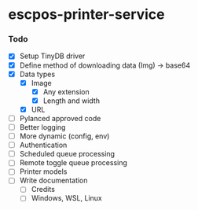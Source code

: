 # escpos-printer-service
### Todo
- [x] Setup TinyDB driver
- [x] Define method of downloading data (Img) -> base64
- [x] Data types
	- [x] Image
    	- [x] Any extension
    	- [x] Length and width
  	- [x] URL
- [ ] Pylanced approved code
- [ ] Better logging
- [ ] More dynamic (config, env)
- [ ] Authentication
- [ ] Scheduled queue processing
- [ ] Remote toggle queue processing
- [ ] Printer models
- [ ] Write documentation
	- [ ] Credits
 	- [ ] Windows, WSL, Linux
